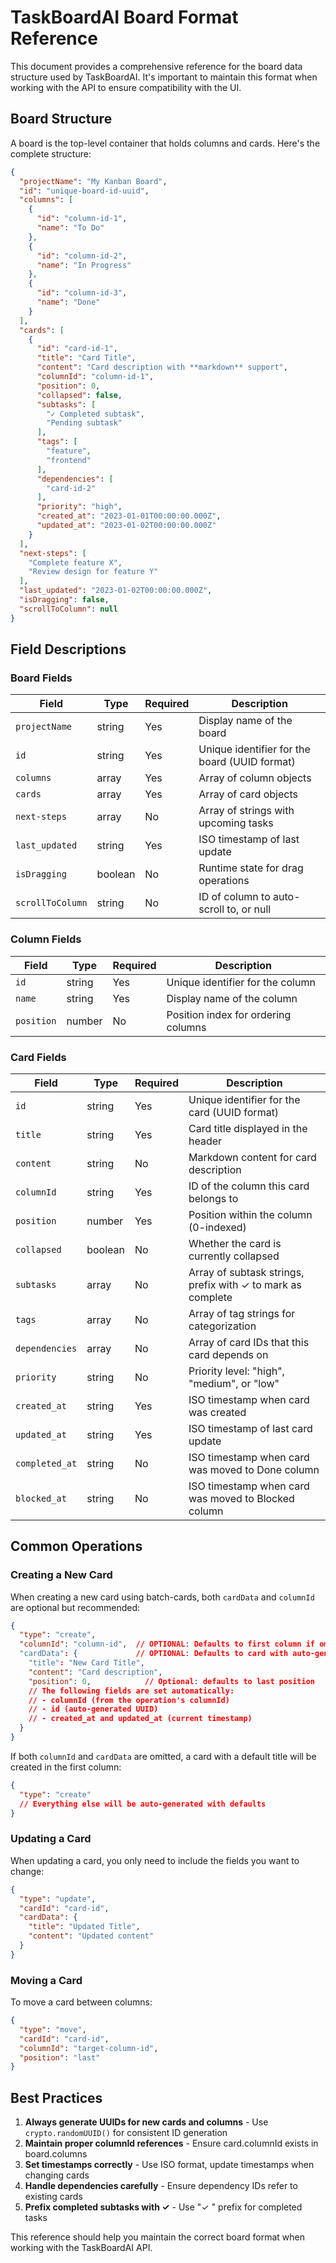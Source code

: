 # TaskBoardAI Board Format Reference

This document provides a comprehensive reference for the board data structure used by TaskBoardAI. It's important to maintain this format when working with the API to ensure compatibility with the UI.

## Board Structure

A board is the top-level container that holds columns and cards. Here's the complete structure:

```json
{
  "projectName": "My Kanban Board",
  "id": "unique-board-id-uuid",
  "columns": [
    {
      "id": "column-id-1",
      "name": "To Do"
    },
    {
      "id": "column-id-2",
      "name": "In Progress"
    },
    {
      "id": "column-id-3",
      "name": "Done"
    }
  ],
  "cards": [
    {
      "id": "card-id-1",
      "title": "Card Title",
      "content": "Card description with **markdown** support",
      "columnId": "column-id-1",
      "position": 0,
      "collapsed": false,
      "subtasks": [
        "✓ Completed subtask",
        "Pending subtask"
      ],
      "tags": [
        "feature",
        "frontend"
      ],
      "dependencies": [
        "card-id-2"
      ],
      "priority": "high",
      "created_at": "2023-01-01T00:00:00.000Z",
      "updated_at": "2023-01-02T00:00:00.000Z"
    }
  ],
  "next-steps": [
    "Complete feature X",
    "Review design for feature Y"
  ],
  "last_updated": "2023-01-02T00:00:00.000Z",
  "isDragging": false,
  "scrollToColumn": null
}
```

## Field Descriptions

### Board Fields

| Field | Type | Required | Description |
|-------|------|----------|-------------|
| `projectName` | string | Yes | Display name of the board |
| `id` | string | Yes | Unique identifier for the board (UUID format) |
| `columns` | array | Yes | Array of column objects |
| `cards` | array | Yes | Array of card objects |
| `next-steps` | array | No | Array of strings with upcoming tasks |
| `last_updated` | string | Yes | ISO timestamp of last update |
| `isDragging` | boolean | No | Runtime state for drag operations |
| `scrollToColumn` | string | No | ID of column to auto-scroll to, or null |

### Column Fields

| Field | Type | Required | Description |
|-------|------|----------|-------------|
| `id` | string | Yes | Unique identifier for the column |
| `name` | string | Yes | Display name of the column |
| `position` | number | No | Position index for ordering columns |

### Card Fields

| Field | Type | Required | Description |
|-------|------|----------|-------------|
| `id` | string | Yes | Unique identifier for the card (UUID format) |
| `title` | string | Yes | Card title displayed in the header |
| `content` | string | No | Markdown content for card description |
| `columnId` | string | Yes | ID of the column this card belongs to |
| `position` | number | Yes | Position within the column (0-indexed) |
| `collapsed` | boolean | No | Whether the card is currently collapsed |
| `subtasks` | array | No | Array of subtask strings, prefix with ✓ to mark as complete |
| `tags` | array | No | Array of tag strings for categorization |
| `dependencies` | array | No | Array of card IDs that this card depends on |
| `priority` | string | No | Priority level: "high", "medium", or "low" |
| `created_at` | string | Yes | ISO timestamp when card was created |
| `updated_at` | string | Yes | ISO timestamp of last card update |
| `completed_at` | string | No | ISO timestamp when card was moved to Done column |
| `blocked_at` | string | No | ISO timestamp when card was moved to Blocked column |

## Common Operations

### Creating a New Card

When creating a new card using batch-cards, both `cardData` and `columnId` are optional but recommended:

```json
{
  "type": "create",
  "columnId": "column-id",  // OPTIONAL: Defaults to first column if omitted
  "cardData": {             // OPTIONAL: Defaults to card with auto-generated title if omitted
    "title": "New Card Title",
    "content": "Card description",
    "position": 0,            // Optional: defaults to last position
    // The following fields are set automatically:
    // - columnId (from the operation's columnId)
    // - id (auto-generated UUID)
    // - created_at and updated_at (current timestamp)
  }
}
```

If both `columnId` and `cardData` are omitted, a card with a default title will be created in the first column:

```json
{
  "type": "create"
  // Everything else will be auto-generated with defaults
}
```

### Updating a Card

When updating a card, you only need to include the fields you want to change:

```json
{
  "type": "update",
  "cardId": "card-id",
  "cardData": {
    "title": "Updated Title",
    "content": "Updated content"
  }
}
```

### Moving a Card

To move a card between columns:

```json
{
  "type": "move",
  "cardId": "card-id",
  "columnId": "target-column-id",
  "position": "last"
}
```

## Best Practices

1. **Always generate UUIDs for new cards and columns** - Use `crypto.randomUUID()` for consistent ID generation
2. **Maintain proper columnId references** - Ensure card.columnId exists in board.columns
3. **Set timestamps correctly** - Use ISO format, update timestamps when changing cards
4. **Handle dependencies carefully** - Ensure dependency IDs refer to existing cards
5. **Prefix completed subtasks with ✓** - Use "✓ " prefix for completed tasks

This reference should help you maintain the correct board format when working with the TaskBoardAI API.